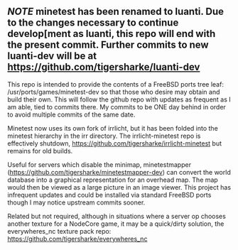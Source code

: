 *NOTE* minetest has been renamed to luanti.
Due to the changes necessary to continue develop[ment as luanti, this repo will end with the present commit. Further commits to new luanti-dev will be at https://github.com/tigersharke/luanti-dev
----

This repo is intended to provide the contents of a FreeBSD ports tree leaf: /usr/ports/games/minetest-dev so that those who desire may obtain and build their own.  This will follow the github repo with updates as frequent as I am able, tied to commits there.  My commits to be ONE day behind in order to avoid multiple commits of the same date.

Minetest now uses its own fork of irrlicht, but it has been folded into the minetest hierarchy in the irr directory.  The irrlicht-minetest repo is effectively shutdown, https://github.com/tigersharke/irrlicht-minetest but remains for old builds.

Useful for servers which disable the minimap, minetestmapper (https://github.com/tigersharke/minetestmapper-dev) can convert the world database into a graphical representation for an overhead map. The map would then be viewed as a large picture in an image viewer. This project has infrequent updates and could be installed via standard FreeBSD ports though I may notice upstream commits sooner.

Related but not required, although in situations where a server op chooses another texture for a NodeCore game, it may be a quick/dirty solution, the everywheres_nc texture pack repo: https://github.com/tigersharke/everywheres_nc
